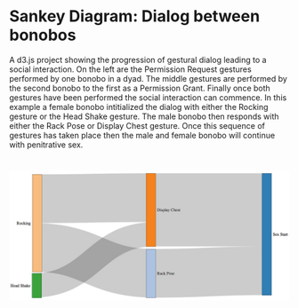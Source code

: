 
Sankey Diagram: Dialog between bonobos
=========

A d3.js project showing the progression of gestural dialog leading to a social interaction.  On the left are the Permission Request gestures performed by one bonobo in a dyad.  The middle gestures are performed by the second bonobo to the first as a Permission Grant.  Finally once both gestures have been performed the social interaction can commence.  In this example a female bonobo intitialized the dialog with either the Rocking gesture or the Head Shake gesture.  The male bonobo then responds with either the Rack Pose or Display Chest gesture.  Once this sequence of gestures has taken place then the male and female bonobo will continue with penitrative sex.

![Sankey Diagram](images/startsexSankey.jpg)
=======
